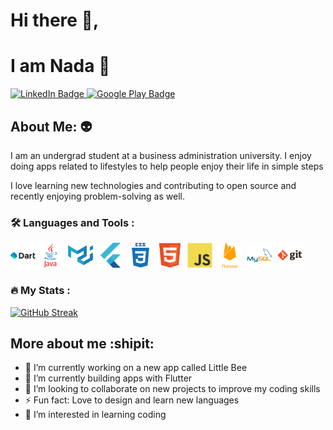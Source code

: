 
# Hi there 👋, 
# I am Nada 🐺
<div id="badges">
  <a href="[your-linkedin-URL](https://www.linkedin.com/in/nada-rizk-15bb73287/)">
    <img src="https://img.shields.io/badge/LinkedIn-blue?style=for-the-badge&logo=linkedin&logoColor=white" alt="LinkedIn Badge"/>
  </a>
  <a href="[your-googleplay-URL]([https://www.linkedin.com/in/nada-rizk-15bb73287/](https://play.google.com/store/apps/dev?id=7909368372336317249))">
<img src="https://img.shields.io/badge/Google_Play-green?style=for-the-badge&logo=google-play&logoColor=white" alt="Google Play Badge"/>  </a>
</div>

## About Me: 👽

I am an undergrad student at a business administration university.
I enjoy doing apps related to lifestyles to help people enjoy their life in simple steps

I love learning new technologies and contributing to open source and recently enjoying problem-solving as well.

### :hammer_and_wrench: Languages and Tools :
<div>
    <img src="https://github.com/devicons/devicon/blob/master/icons/dart/dart-original-wordmark.svg" title="Git" **alt="Git" width="40" height="40"/>
  <img src="https://github.com/devicons/devicon/blob/master/icons/java/java-original-wordmark.svg" title="Java" alt="Java" width="40" height="40"/>&nbsp;
  <img src="https://github.com/devicons/devicon/blob/master/icons/materialui/materialui-original.svg" title="Material UI" alt="Material UI" width="40" height="40"/>&nbsp;
  <img src="https://github.com/devicons/devicon/blob/master/icons/flutter/flutter-original.svg" title="Flutter" alt="Flutter" width="40" height="40"/>&nbsp;
  <img src="https://github.com/devicons/devicon/blob/master/icons/css3/css3-plain-wordmark.svg"  title="CSS3" alt="CSS" width="40" height="40"/>&nbsp;
  <img src="https://github.com/devicons/devicon/blob/master/icons/html5/html5-original.svg" title="HTML5" alt="HTML" width="40" height="40"/>&nbsp;
  <img src="https://github.com/devicons/devicon/blob/master/icons/javascript/javascript-original.svg" title="JavaScript" alt="JavaScript" width="40" height="40"/>&nbsp;
  <img src="https://github.com/devicons/devicon/blob/master/icons/firebase/firebase-plain-wordmark.svg" title="Firebase" alt="Firebase" width="40" height="40"/>&nbsp;
  <img src="https://github.com/devicons/devicon/blob/master/icons/mysql/mysql-original-wordmark.svg" title="MySQL"  alt="MySQL" width="40" height="40"/>&nbsp;
  <img src="https://github.com/devicons/devicon/blob/master/icons/git/git-original-wordmark.svg" title="Git" **alt="Git" width="40" height="40"/>
</div>

### :fire: My Stats :
[![GitHub Streak](http://github-readme-streak-stats.herokuapp.com?user=Nada-gaber&theme=dark&background=000000)](https://git.io/streak-stats)


## More about me :shipit:

- 🔭 I’m currently working on a new app called Little Bee
- 🌱 I’m currently building apps with Flutter
- 👯 I’m looking to collaborate on new projects to improve my coding skills
- ⚡ Fun fact: Love to design and learn new languages
- 👀 I’m interested in learning coding





